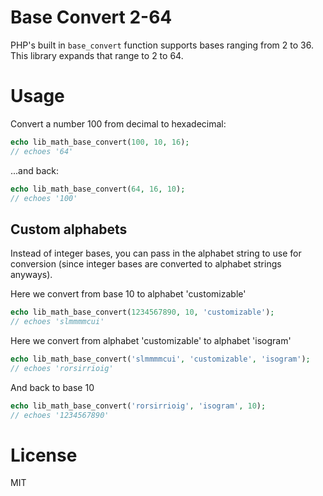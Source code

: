 # Base Convert 2-64

PHP's built in `base_convert` function supports bases ranging from 2 to 36. This library expands that range to 2 to 64.

# Usage
Convert a number 100 from decimal to hexadecimal:
```php
echo lib_math_base_convert(100, 10, 16); 
// echoes '64'
```
...and back:
```php
echo lib_math_base_convert(64, 16, 10); 
// echoes '100'
```

## Custom alphabets
Instead of integer bases, you can pass in the alphabet string to use for conversion (since integer bases are converted to alphabet strings anyways).

Here we convert from base 10 to alphabet 'customizable'
```php
echo lib_math_base_convert(1234567890, 10, 'customizable');
// echoes 'slmmmmcui'
```

Here we convert from alphabet 'customizable' to alphabet 'isogram'
```php
echo lib_math_base_convert('slmmmmcui', 'customizable', 'isogram');
// echoes 'rorsirrioig'
```

And back to base 10
```php
echo lib_math_base_convert('rorsirrioig', 'isogram', 10);
// echoes '1234567890'
```
# License

MIT
